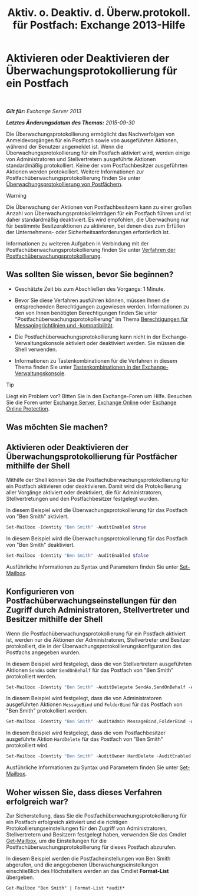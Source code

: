 ﻿---
title: 'Aktiv. o. Deaktiv. d. Überw.protokoll. für Postfach: Exchange 2013-Hilfe'
TOCTitle: Aktivieren oder Deaktivieren der Überwachungsprotokollierung für ein Postfach
ms:assetid: c4bbfd52-6196-49c7-8c31-777fbbee11f2
ms:mtpsurl: https://technet.microsoft.com/de-de/library/Ff461937(v=EXCHG.150)
ms:contentKeyID: 50476659
ms.date: 04/24/2018
mtps_version: v=EXCHG.150
ms.translationtype: HT
---

# Aktivieren oder Deaktivieren der Überwachungsprotokollierung für ein Postfach

 

_**Gilt für:** Exchange Server 2013_

_**Letztes Änderungsdatum des Themas:** 2015-09-30_

Die Überwachungsprotokollierung ermöglicht das Nachverfolgen von Anmeldevorgängen für ein Postfach sowie von ausgeführten Aktionen, während der Benutzer angemeldet ist. Wenn die Überwachungsprotokollierung für ein Postfach aktiviert wird, werden einige von Administratoren und Stellvertretern ausgeführte Aktionen standardmäßig protokolliert. Keine der vom Postfachbesitzer ausgeführten Aktionen werden protokolliert. Weitere Informationen zur Postfachüberwachungsprotokollierung finden Sie unter [Überwachungsprotokollierung von Postfächern](mailbox-audit-logging-exchange-2013-help.md).


> [!WARNING]
> Die Überwachung der Aktionen von Postfachbesitzern kann zu einer großen Anzahl von Überwachungsprotokolleinträgen für ein Postfach führen und ist daher standardmäßig deaktiviert. Es wird empfohlen, die Überwachung nur für bestimmte Besitzeraktionen zu aktivieren, bei denen dies zum Erfüllen der Unternehmens- oder Sicherheitsanforderungen erforderlich ist.



Informationen zu weiteren Aufgaben in Verbindung mit der Postfachüberwachungsprotokollierung finden Sie unter [Verfahren der Postfachüberwachungsprotokollierung](mailbox-audit-logging-procedures-exchange-2013-help.md).

## Was sollten Sie wissen, bevor Sie beginnen?

  - Geschätzte Zeit bis zum Abschließen des Vorgangs: 1 Minute.

  - Bevor Sie diese Verfahren ausführen können, müssen Ihnen die entsprechenden Berechtigungen zugewiesen werden. Informationen zu den von Ihnen benötigten Berechtigungen finden Sie unter "Postfachüberwachungsprotokollierung" im Thema [Berechtigungen für Messagingrichtlinien und -kompatibilität](messaging-policy-and-compliance-permissions-exchange-2013-help.md).

  - Die Postfachüberwachungsprotokollierung kann nicht in der Exchange-Verwaltungskonsole aktiviert oder deaktiviert werden. Sie müssen die Shell verwenden.

  - Informationen zu Tastenkombinationen für die Verfahren in diesem Thema finden Sie unter [Tastenkombinationen in der Exchange-Verwaltungskonsole](keyboard-shortcuts-in-the-exchange-admin-center-exchange-online-protection-help.md).


> [!TIP]
> Liegt ein Problem vor? Bitten Sie in den Exchange-Foren um Hilfe. Besuchen Sie die Foren unter <A href="https://go.microsoft.com/fwlink/p/?linkid=60612">Exchange Server</A>, <A href="https://go.microsoft.com/fwlink/p/?linkid=267542">Exchange Online</A> oder <A href="https://go.microsoft.com/fwlink/p/?linkid=285351">Exchange Online Protection</A>.



## Was möchten Sie machen?

## Aktivieren oder Deaktivieren der Überwachungsprotokollierung für Postfächer mithilfe der Shell

Mithilfe der Shell können Sie die Postfachüberwachungsprotokollierung für ein Postfach aktivieren oder deaktivieren. Damit wird die Protokollierung aller Vorgänge aktiviert oder deaktiviert, die für Administratoren, Stellvertretungen und den Postfachbesitzer festgelegt wurden.

In diesem Beispiel wird die Überwachungsprotokollierung für das Postfach von "Ben Smith" aktiviert.

```powershell
Set-Mailbox -Identity "Ben Smith" -AuditEnabled $true
```

In diesem Beispiel wird die Überwachungsprotokollierung für das Postfach von "Ben Smith" deaktiviert.

```powershell
Set-Mailbox -Identity "Ben Smith" -AuditEnabled $false
```

Ausführliche Informationen zu Syntax und Parametern finden Sie unter [Set-Mailbox](https://technet.microsoft.com/de-de/library/bb123981\(v=exchg.150\)).

## Konfigurieren von Postfachüberwachungseinstellungen für den Zugriff durch Administratoren, Stellvertreter und Besitzer mithilfe der Shell

Wenn die Postfachüberwachungsprotokollierung für ein Postfach aktiviert ist, werden nur die Aktionen der Administratoren, Stellvertreter und Besitzer protokolliert, die in der Überwachungsprotokollierungskonfiguration des Postfachs angegeben wurden.

In diesem Beispiel wird festgelegt, dass die von Stellvertretern ausgeführten Aktionen `SendAs` oder `SendOnBehalf` für das Postfach von "Ben Smith" protokolliert werden.

```powershell
Set-Mailbox -Identity "Ben Smith" -AuditDelegate SendAs,SendOnBehalf -AuditEnabled $true
```

In diesem Beispiel wird festgelegt, dass die von Administratoren ausgeführten Aktionen `MessageBind` und `FolderBind` für das Postfach von "Ben Smith" protokolliert werden.

```powershell
Set-Mailbox -Identity "Ben Smith" -AuditAdmin MessageBind,FolderBind -AuditEnabled $true
```

In diesem Beispiel wird festgelegt, dass die vom Postfachbesitzer ausgeführte Aktion `HardDelete` für das Postfach von "Ben Smith" protokolliert wird.

```powershell
Set-Mailbox -Identity "Ben Smith" -AuditOwner HardDelete -AuditEnabled $true
```

Ausführliche Informationen zu Syntax und Parametern finden Sie unter [Set-Mailbox](https://technet.microsoft.com/de-de/library/bb123981\(v=exchg.150\)).

## Woher wissen Sie, dass dieses Verfahren erfolgreich war?

Zur Sicherstellung, dass Sie die Postfachüberwachungsprotokollierung für ein Postfach erfolgreich aktiviert und die richtigen Protokollierungseinstellungen für den Zugriff von Administratoren, Stellvertretern und Besitzern festgelegt haben, verwenden Sie das Cmdlet [Get-Mailbox](https://technet.microsoft.com/de-de/library/bb123685\(v=exchg.150\)), um die Einstellungen für die Postfachüberwachungsprotokollierung für dieses Postfach abzurufen.

In diesem Beispiel werden die Postfacheinstellungen von Ben Smith abgerufen, und die angegebenen Überwachungseinstellungen einschließlich des Höchstalters werden an das Cmdlet **Format-List** übergeben.

    Get-Mailbox "Ben Smith" | Format-List *audit*

